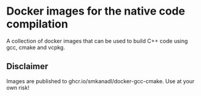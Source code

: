 # Docker images for the native code compilation

A collection of docker images that can be used to build C++ code using gcc, cmake and vcpkg.

## Disclaimer

Images are published to ghcr.io/smkanadl/docker-gcc-cmake. Use at your own risk!
